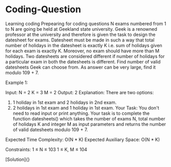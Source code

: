 # Coding-Question
Learning coding
Prepearing for coding questions
N exams numbered from 1 to N are going be held at Geekland state university. Geek is a renowned professor at the university and therefore is given the task to design the datesheet for exams. Datesheet must be made in such a way that total number of holidays in the datesheet is exactly K i.e. sum of holidays given for each exam is exactly K. Moreover, no exam should have more than M holidays.
Two datesheets are considered different if number of holidays for a particular exam in both the datesheets is different. Find number of valid datesheets Geek can choose from. 
As answer can be very large, find it modulo 109 + 7.

Example 1:

Input:
N = 2
K = 3
M = 2
Output:
2
Explanation:
There are two options:
1. 1 holiday in 1st exam and 2 holidays 
   in 2nd exam.
2. 2 holidays in 1st exam and 1 holiday
   in 1st exam.
Your Task:
You don't need to read input or print anything. Your task is to complete the function datesheets() which takes the number of exams N, total number of holidays K and integer M as input parameters and returns the number of valid datesheets modulo 109 + 7.

Expected Time Complexity: O(N * K)
Expected Auxiliary Space: O(N * K)

Constraints:
1 ≤ N ≤ 103
1 ≤ K, M ≤ 104

[Solution]{}
